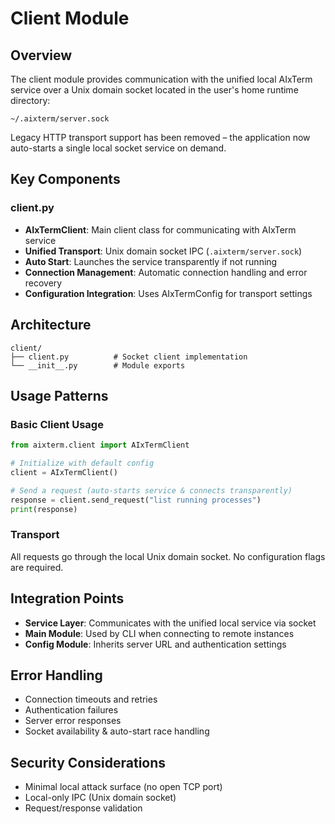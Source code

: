 # Client Module

## Overview
The client module provides communication with the unified local AIxTerm service
over a Unix domain socket located in the user's home runtime directory:

```
~/.aixterm/server.sock
```

Legacy HTTP transport support has been removed – the application now auto-starts
a single local socket service on demand.

## Key Components

### client.py
- **AIxTermClient**: Main client class for communicating with AIxTerm service
- **Unified Transport**: Unix domain socket IPC (`.aixterm/server.sock`)
- **Auto Start**: Launches the service transparently if not running
- **Connection Management**: Automatic connection handling and error recovery
- **Configuration Integration**: Uses AIxTermConfig for transport settings

## Architecture

```
client/
├── client.py          # Socket client implementation
└── __init__.py        # Module exports
```

## Usage Patterns

### Basic Client Usage
```python
from aixterm.client import AIxTermClient

# Initialize with default config
client = AIxTermClient()

# Send a request (auto-starts service & connects transparently)
response = client.send_request("list running processes")
print(response)
```

### Transport
All requests go through the local Unix domain socket. No configuration flags
are required.

## Integration Points
- **Service Layer**: Communicates with the unified local service via socket
- **Main Module**: Used by CLI when connecting to remote instances
- **Config Module**: Inherits server URL and authentication settings

## Error Handling
- Connection timeouts and retries
- Authentication failures
- Server error responses
- Socket availability & auto-start race handling

## Security Considerations
- Minimal local attack surface (no open TCP port)
- Local-only IPC (Unix domain socket)
- Request/response validation
